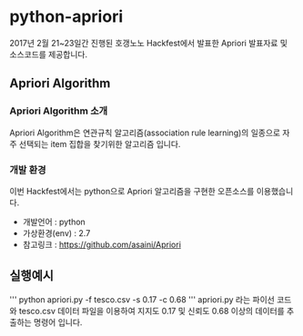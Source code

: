 # python-apriori
2017년 2월 21~23일간 진행된 호갱노노 Hackfest에서 발표한 Apriori 발표자료 및 소스코드를 제공합니다.

## Apriori Algorithm
### Apriori Algorithm 소개
Apriori Algorithm은 연관규칙 알고리즘(association rule learning)의 일종으로 자주 선택되는 item 집합을 찾기위한 알고리즘 입니다. 

### 개발 환경
이번 Hackfest에서는 python으로 Apriori 알고리즘을 구현한 오픈소스를 이용했습니다. 
* 개발언어 : python
* 가상환경(env) : 2.7
* 참고링크 : https://github.com/asaini/Apriori

## 실행예시
'''
python apriori.py -f tesco.csv -s 0.17 -c 0.68
'''
apriori.py 라는 파이선 코드와 tesco.csv 데이터 파일을 이용하여 지지도 0.17 및 신뢰도 0.68 이상의 데이터를 추출하는 명령어 입니다.  



